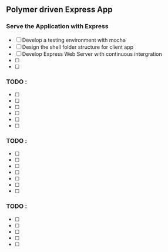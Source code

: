 
## Polymer driven Express App 
### Serve the Application with Express
- [ ] Develop a testing environment with mocha
- [ ] Design the shell folder structure for client app
- [ ] Develop Express Web Server with continuous intergration
- [ ] 
- [ ] 

### TODO :
- [ ] 
- [ ] 
- [ ]
- [ ] 
- [ ] 
- [ ] 

### TODO : 
- [ ] 
- [ ] 
- [ ] 
- [ ] 
- [ ] 
- [ ] 
- [ ] 

### TODO : 
- [ ] 
- [ ] 
- [ ] 
- [ ] 
- [ ] 



